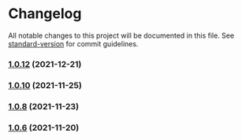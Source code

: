 # Changelog

All notable changes to this project will be documented in this file. See [standard-version](https://github.com/conventional-changelog/standard-version) for commit guidelines.

### [1.0.12](https://github.com/koatty/koatty_validation/compare/v1.0.10...v1.0.12) (2021-12-21)

### [1.0.10](https://github.com/koatty/koatty_validation/compare/v1.0.8...v1.0.10) (2021-11-25)

### [1.0.8](https://github.com/koatty/koatty_validation/compare/v1.0.6...v1.0.8) (2021-11-23)

### [1.0.6](https://github.com/koatty/koatty_validation/compare/v1.0.4...v1.0.6) (2021-11-20)
